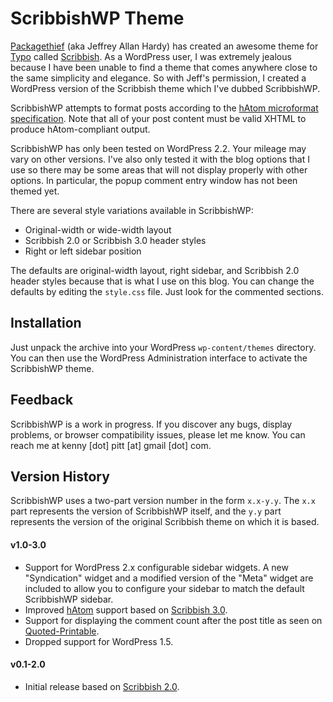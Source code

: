 ScribbishWP Theme
=================

[Packagethief][QP] (aka Jeffrey Allan Hardy) has created an awesome theme for
[Typo][] called [Scribbish][].  As a WordPress user, I was extremely jealous
because I have been unable to find a theme that comes anywhere close to the
same simplicity and elegance.  So with Jeff's permission, I created a WordPress
version of the Scribbish theme which I've dubbed ScribbishWP.

ScribbishWP attempts to format posts according to the [hAtom microformat specification][hAtom].
Note that all of your post content must be valid XHTML to produce hAtom-compliant
output.

ScribbishWP has only been tested on WordPress 2.2.  Your mileage may vary on
other versions.  I've also only tested it with the blog options that I use so
there may be some areas that will not display properly with other options.
In particular, the popup comment entry window has not been themed yet.

There are several style variations available in ScribbishWP:

* Original-width or wide-width layout
* Scribbish 2.0 or Scribbish 3.0 header styles
* Right or left sidebar position

The defaults are original-width layout, right sidebar, and Scribbish 2.0 header
styles because that is what I use on this blog.  You can change the defaults by
editing the `style.css` file.  Just look for the commented sections.

Installation
------------

Just unpack the archive into your WordPress `wp-content/themes` directory.  You
can then use the WordPress Administration interface to activate the ScribbishWP
theme.

Feedback
--------

ScribbishWP is a work in progress.  If you discover any bugs, display problems,
or browser compatibility issues, please let me know.  You can reach me at
kenny [dot] pitt [at] gmail [dot] com.

Version History
---------------

ScribbishWP uses a two-part version number in the form `x.x-y.y`.  The `x.x`
part represents the version of ScribbishWP itself, and the `y.y` part
represents the version of the original Scribbish theme on which it is based.

#### v1.0-3.0

* Support for WordPress 2.x configurable sidebar widgets.  A new "Syndication"
  widget and a modified version of the "Meta" widget are included to allow you
  to configure your sidebar to match the default ScribbishWP sidebar.
* Improved [hAtom][] support based on [Scribbish 3.0][Scribbish30].
* Support for displaying the comment count after the post title as seen on
  [Quoted-Printable][QP].
* Dropped support for WordPress 1.5.

#### v0.1-2.0

* Initial release based on [Scribbish 2.0][Scribbish20].

[QP]:          http://quotedprintable.com/
[Typo]:        http://typosphere.org/
[hAtom]:       http://microformats.org/wiki/hatom
[Scribbish]:   http://quotedprintable.com/pages/scribbish
[Scribbish20]: http://quotedprintable.com/assets/2007/2/17/scribbish-2.0.tar.gz
[Scribbish30]: http://quotedprintable.com/assets/2007/2/17/scribbish-3.0.tar.gz
